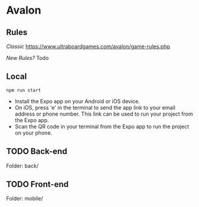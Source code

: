 # Avalon

## Rules

_Classic_
https://www.ultraboardgames.com/avalon/game-rules.php

_New Rules?_
Todo

## Local

```
npm run start
```

- Install the Expo app on your Android or iOS device.
- On iOS, press 'e' in the terminal to send the app link to your email address or phone number. This link can be used to run your project from the Expo app.
- Scan the QR code in your terminal from the Expo app to run the project on your phone.

## TODO Back-end

Folder: back/

## TODO Front-end

Folder: mobile/
